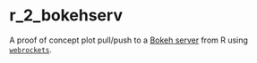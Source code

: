 # r_2_bokehserv
A proof of concept plot pull/push to a [Bokeh server](https://github.com/bokeh/bokeh) from R using [`webrockets`](https://github.com/ropenscilabs/webrockets).
